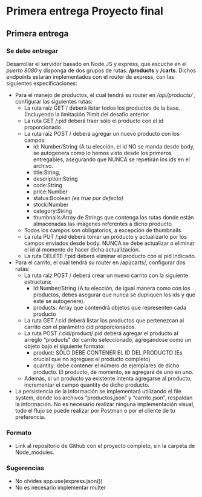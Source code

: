 # Primera entrega Proyecto final

## Primera entrega

### Se debe entregar

Desarrollar el servidor basado en Node.JS y express, que escuche en el *puerto 8080* y disponga de dos grupos de rutas: **/products** y **/carts**. Dichos endpoints estarán implementados con el router de express, con las siguientes especificaciones:
- Para el manejo de productos, el cual tendrá su router en */api/products/* , configurar las siguientes rutas:
    - La ruta raíz GET / deberá listar todos los productos de la base. (Incluyendo la limitación ?limit del desafío anterior
    - La ruta GET /:pid deberá traer sólo el producto con el id proporcionado
    - La ruta raíz POST / deberá agregar un nuevo producto con los campos:
        - id: Number/String (A tu elección, el id NO se manda desde body, se autogenera como lo hemos visto desde los primeros entregables, asegurando que NUNCA se repetirán los ids en el archivo.
        - title:String,
        - description:String
        - code:String
        - price:Number
        - status:Boolean *(es true por defecto)*
        - stock:Number
        - category:String
        - thumbnails:Array de Strings que contenga las rutas donde están almacenadas las imágenes referentes a dicho producto
    - Todos los campos son obligatorios, a excepción de thumbnails
    - La ruta PUT /:pid deberá tomar un producto y actualizarlo por los campos enviados desde body. NUNCA se debe actualizar o eliminar el id al momento de hacer dicha actualización.
    - La ruta DELETE /:pid deberá eliminar el producto con el pid indicado. 
- Para el carrito, el cual tendrá su router en /api/carts/, configurar dos rutas:
    - La ruta raíz POST / deberá crear un nuevo carrito con la siguiente estructura:
        - Id:Number/String (A tu elección, de igual manera como con los productos, debes asegurar que nunca se dupliquen los ids y que este se autogenere).
        - products: Array que contendrá objetos que representen cada producto
    - La ruta GET /:cid deberá listar los productos que pertenezcan al carrito con el parámetro cid proporcionados.
    - La ruta POST  /:cid/product/:pid deberá agregar el producto al arreglo “products” del carrito seleccionado, agregándose como un objeto bajo el siguiente formato:
        - product: SÓLO DEBE CONTENER EL ID DEL PRODUCTO (Es crucial que no agregues el producto completo)
        - quantity: debe contener el número de ejemplares de dicho producto. El producto, de momento, se agregará de uno en uno.
    - Además, si un producto ya existente intenta agregarse al producto, incrementar el campo quantity de dicho producto. 
- La persistencia de la información se implementará utilizando el file system, donde los archivos “productos,json” y “carrito.json”, respaldan la información.
No es necesario realizar ninguna implementación visual, todo el flujo se puede realizar por Postman o por el cliente de tu preferencia.

### Formato 

- Link al repositorio de Github con el proyecto completo, sin la carpeta de Node_modules.

### Sugerencias

- No olvides app.use(express.json())
- No es necesario implementar multer







